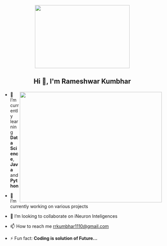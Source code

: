 <!-- ![profile](https://github.com/RameshwarKumbhar/Rameshwarkumbhar/assets/97970935/c5b590c2-0ef4-43b5-b031-96a5eb814e8c)    -->

<p align="center">
  <img  width="300" height="200" src="https://camo.githubusercontent.com/cae12fddd9d6982901d82580bdf321d81fb299141098ca1c2d4891870827bf17/68747470733a2f2f6d69726f2e6d656469756d2e636f6d2f6d61782f313336302f302a37513379765349765f7430696f4a2d5a2e676966" >
</p>

##                                       <p align="center">        Hi 👋, I'm Rameshwar Kumbhar   </p>

<!--
**RameshwarKumbhar/Rameshwarkumbhar** is a ✨ _special_ ✨ repository because its `README.md` (this file) appears on your GitHub profile.

Here are some ideas to get you started:
- 💬 Ask me about ...
 - 😄 Pronouns: ...
- 🤔 I’m looking for help with ...
-->

  <img align="right" width="450" height="350" src="https://media.tenor.com/BqbIhT4Mb7cAAAAd/programmer-rounded-edges.gif" >

- 🌱 I’m currently learning **Data Science**, **Java** and **Python**
  
- 🔭 I’m currently working on various projects
  
- 👯 I’m looking to collaborate on iNeuron Inteligences
  
- 📫 How to reach me rrkumbhar1110@gmail.com
  
- ⚡ Fun fact: **Coding is solution of Future...**


